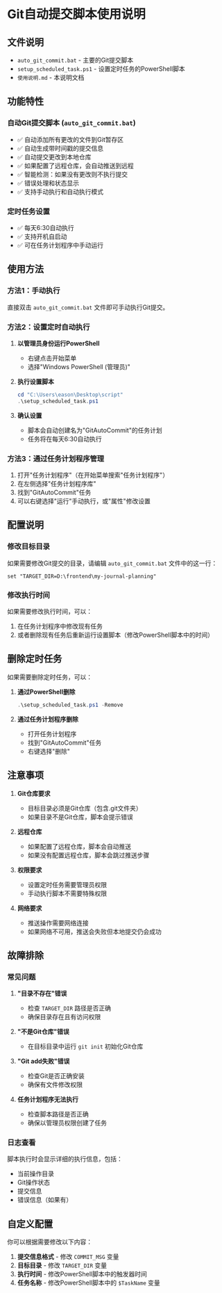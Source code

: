 # Git自动提交脚本使用说明

## 文件说明

- `auto_git_commit.bat` - 主要的Git提交脚本
- `setup_scheduled_task.ps1` - 设置定时任务的PowerShell脚本
- `使用说明.md` - 本说明文档

## 功能特性

### 自动Git提交脚本 (`auto_git_commit.bat`)
- ✅ 自动添加所有更改的文件到Git暂存区
- ✅ 自动生成带时间戳的提交信息
- ✅ 自动提交更改到本地仓库
- ✅ 如果配置了远程仓库，会自动推送到远程
- ✅ 智能检测：如果没有更改则不执行提交
- ✅ 错误处理和状态显示
- ✅ 支持手动执行和自动执行模式

### 定时任务设置
- ✅ 每天6:30自动执行
- ✅ 支持开机自启动
- ✅ 可在任务计划程序中手动运行

## 使用方法

### 方法1：手动执行
直接双击 `auto_git_commit.bat` 文件即可手动执行Git提交。

### 方法2：设置定时自动执行

1. **以管理员身份运行PowerShell**
   - 右键点击开始菜单
   - 选择"Windows PowerShell (管理员)"

2. **执行设置脚本**
   ```powershell
   cd "C:\Users\eason\Desktop\script"
   .\setup_scheduled_task.ps1
   ```

3. **确认设置**
   - 脚本会自动创建名为"GitAutoCommit"的任务计划
   - 任务将在每天6:30自动执行

### 方法3：通过任务计划程序管理

1. 打开"任务计划程序"（在开始菜单搜索"任务计划程序"）
2. 在左侧选择"任务计划程序库"
3. 找到"GitAutoCommit"任务
4. 可以右键选择"运行"手动执行，或"属性"修改设置

## 配置说明

### 修改目标目录
如果需要修改Git提交的目录，请编辑 `auto_git_commit.bat` 文件中的这一行：
```batch
set "TARGET_DIR=D:\frontend\my-journal-planning"
```

### 修改执行时间
如果需要修改执行时间，可以：
1. 在任务计划程序中修改现有任务
2. 或者删除现有任务后重新运行设置脚本（修改PowerShell脚本中的时间）

## 删除定时任务

如果需要删除定时任务，可以：

1. **通过PowerShell删除**
   ```powershell
   .\setup_scheduled_task.ps1 -Remove
   ```

2. **通过任务计划程序删除**
   - 打开任务计划程序
   - 找到"GitAutoCommit"任务
   - 右键选择"删除"

## 注意事项

1. **Git仓库要求**
   - 目标目录必须是Git仓库（包含.git文件夹）
   - 如果目录不是Git仓库，脚本会提示错误

2. **远程仓库**
   - 如果配置了远程仓库，脚本会自动推送
   - 如果没有配置远程仓库，脚本会跳过推送步骤

3. **权限要求**
   - 设置定时任务需要管理员权限
   - 手动执行脚本不需要特殊权限

4. **网络要求**
   - 推送操作需要网络连接
   - 如果网络不可用，推送会失败但本地提交仍会成功

## 故障排除

### 常见问题

1. **"目录不存在"错误**
   - 检查 `TARGET_DIR` 路径是否正确
   - 确保目录存在且有访问权限

2. **"不是Git仓库"错误**
   - 在目标目录中运行 `git init` 初始化Git仓库

3. **"Git add失败"错误**
   - 检查Git是否正确安装
   - 确保有文件修改权限

4. **任务计划程序无法执行**
   - 检查脚本路径是否正确
   - 确保以管理员权限创建了任务

### 日志查看

脚本执行时会显示详细的执行信息，包括：
- 当前操作目录
- Git操作状态
- 提交信息
- 错误信息（如果有）

## 自定义配置

你可以根据需要修改以下内容：

1. **提交信息格式** - 修改 `COMMIT_MSG` 变量
2. **目标目录** - 修改 `TARGET_DIR` 变量
3. **执行时间** - 修改PowerShell脚本中的触发器时间
4. **任务名称** - 修改PowerShell脚本中的 `$TaskName` 变量
